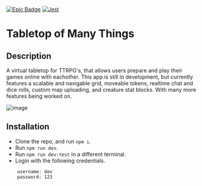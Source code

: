 [![Epic Badge](https://img.shields.io/badge/0__0-purple?style=plastic&logoColor=purple)](https://bennett-smrdel.netlify.app/0_0)
[![Jest](https://github.com/bsmrdel101/Tabletop-of-Many-Things/actions/workflows/jest.yml/badge.svg)](https://github.com/bsmrdel101/Tabletop-of-Many-Things/actions/workflows/jest.yml)

# Tabletop of Many Things

## Description

A virtual tabletop for TTRPG's, that allows users prepare and play their games online with eachother. This app is still in development, but currently features a scalable and navigable grid, moveable tokens, realtime chat and dice rolls, custom map uploading, and creature stat blocks. With many more features being worked on.

![image](https://user-images.githubusercontent.com/43832671/218588428-3bb0a6bc-8c2e-45ea-b7fb-a7d57e0de7d4.png)

## Installation
- Clone the repo, and run `npm i`.
- Run `npm run dev`.
- Run `npm run dev:test` in a different terminal.
- Login with the following credentials.
```
    username: dev
    password: 123
```

